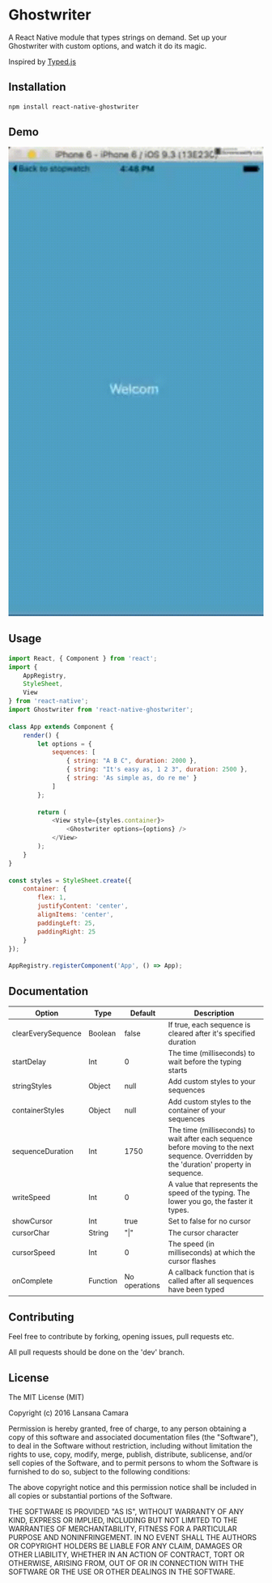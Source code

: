 # Ghostwriter

A React Native module that types strings on demand. Set up your Ghostwriter with custom options, and watch it do its magic.

Inspired by [Typed.js](https://github.com/mattboldt/typed.js/)

## Installation

```bash
npm install react-native-ghostwriter
```

## Demo
![alt React Native Ghostwriter Demo](https://github.com/LansanaCamara/react-native-ghostwriter/blob/master/src/demo.gif "React Native Ghostwriter Demo")

## Usage

```js
import React, { Component } from 'react';
import {
    AppRegistry,
    StyleSheet,
    View
} from 'react-native';
import Ghostwriter from 'react-native-ghostwriter';

class App extends Component {
    render() {
        let options = {
            sequences: [
                { string: "A B C", duration: 2000 },
                { string: "It's easy as, 1 2 3", duration: 2500 },
                { string: 'As simple as, do re me' }
            ]
        };

        return (
            <View style={styles.container}>
                <Ghostwriter options={options} />
            </View>
        );
    }
}

const styles = StyleSheet.create({
    container: {
        flex: 1,
        justifyContent: 'center',
        alignItems: 'center',
        paddingLeft: 25,
        paddingRight: 25
    }
});

AppRegistry.registerComponent('App', () => App);
```

## Documentation

Option | Type | Default | Description
-------|------|---------|------------
clearEverySequence | Boolean | false | If true, each sequence is cleared after it's specified duration
startDelay | Int | 0 | The time (milliseconds) to wait before the typing starts
stringStyles | Object | null | Add custom styles to your sequences
containerStyles | Object | null | Add custom styles to the container of your sequences
sequenceDuration | Int | 1750 | The time (milliseconds) to wait after each sequence before moving to the next sequence. Overridden by the 'duration' property in sequence.
writeSpeed | Int | 0 | A value that represents the speed of the typing. The lower you go, the faster it types.
showCursor | Int | true | Set to false for no cursor
cursorChar | String | "\|" | The cursor character
cursorSpeed | Int | 0 | The speed (in milliseconds) at which the cursor flashes
onComplete | Function | No operations | A callback function that is called after all sequences have been typed

## Contributing

Feel free to contribute by forking, opening issues, pull requests etc.

All pull requests should be done on the 'dev' branch.

## License

The MIT License (MIT)

Copyright (c) 2016 Lansana Camara

Permission is hereby granted, free of charge, to any person obtaining a copy of this software and associated documentation files (the "Software"), to deal in the Software without restriction, including without limitation the rights to use, copy, modify, merge, publish, distribute, sublicense, and/or sell copies of the Software, and to permit persons to whom the Software is furnished to do so, subject to the following conditions:

The above copyright notice and this permission notice shall be included in all copies or substantial portions of the Software.

THE SOFTWARE IS PROVIDED "AS IS", WITHOUT WARRANTY OF ANY KIND, EXPRESS OR IMPLIED, INCLUDING BUT NOT LIMITED TO THE WARRANTIES OF MERCHANTABILITY, FITNESS FOR A PARTICULAR PURPOSE AND NONINFRINGEMENT. IN NO EVENT SHALL THE AUTHORS OR COPYRIGHT HOLDERS BE LIABLE FOR ANY CLAIM, DAMAGES OR OTHER LIABILITY, WHETHER IN AN ACTION OF CONTRACT, TORT OR OTHERWISE, ARISING FROM, OUT OF OR IN CONNECTION WITH THE SOFTWARE OR THE USE OR OTHER DEALINGS IN THE SOFTWARE.
